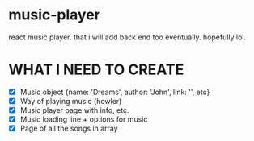 # music-player

react music player. that i will add back end too eventually. hopefully lol.

# WHAT I NEED TO CREATE

-   [x] Music object {name: 'Dreams', author: 'John', link: '', etc}
-   [x] Way of playing music (howler)
-   [x] Music player page with info, etc.
-   [x] Music loading line + options for music
-   [x] Page of all the songs in array
